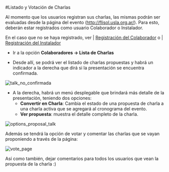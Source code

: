 #Listado y Votación de Charlas 

Al momento que los usuarios registran sus charlas, las mismas podrán ser evaluadas desde la página del evento (http://flisol.usla.org.ar/). Para esto, deberán estar registrados como usuario Colaborador o Instalador.

En el caso que no se haya registrado, ver | [Registración del Colaborador](https://github.com/reyiyo/eventoL/wiki/3_Registraci%C3%B3n-del-Colaborador) o | [Registración del Instalador](https://github.com/reyiyo/eventoL/wiki/4_Registraci%C3%B3n-del-Instalador)

* Ir a la opción **Colaboradores -> Lista de Charlas**

* Desde allí, se podrá ver el listado de charlas propuestas y habrá un indicador a la derecha que dirá si la presentación se encuentra confirmada.

![talk_no_confirmada](http://i57.tinypic.com/2vacps3.png)

* A la derecha, habrá un menú desplegable que brindará más detalle de la presentación, teniendo dos opciones:
  - **Convertir en Charla**: Cambia el estado de una propuesta de charla a una charla activa que se agregará al cronograma del evento.
  - **Ver propuesta**: muestra el detalle completo de la charla.

![options_proposal_talk](http://i61.tinypic.com/14mw413.png)
 
Además se tendrá la opción de votar y comentar las charlas que se vayan proponiendo a través de la página:

![vote_page](http://i58.tinypic.com/2ik6tc9.png)

Así como también, dejar comentarios para todos los usuarios que vean la propuesta de la charla :)




